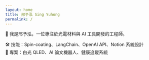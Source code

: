 ```yaml
---
layout: home
title: 邢予泓 Sing Yuhong
permalink: /
---
```


👋 我是邢予泓，一位專注於光電材料與 AI 工具開發的工程師。

🛠 技能：Spin-coating、LangChain、OpenAI API、Notion 系統設計  
🚀 專案：白光 QLED、AI 論文機器人、健康追蹤系統



